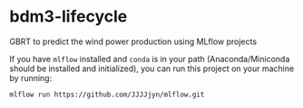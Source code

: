 # bdm3-lifecycle
GBRT to predict the wind power production using MLflow projects

If you have `mlflow` installed and `conda` is in your path (Anaconda/Miniconda should be installed and initialized), you can run this project on your machine by running:

`mlflow run https://github.com/JJJJjyn/mlflow.git`

